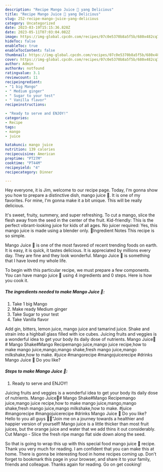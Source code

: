 ```yaml
---
description: "Recipe Mango Juice 🍹 yang Delicious"
title: "Recipe Mango Juice 🍹 yang Delicious"
slug: 252-recipe-mango-juice-yang-delicious
category: Uncategorized
date: 2023-03-19T15:15:36.828Z
date: 2023-05-11T07:03:04.082Z
image: https://img-global.cpcdn.com/recipes/07c0e5370b8a5f5b/680x482cq70/mango-juice-recipe-main-photo.jpg
hideToc: false
enableToc: true
enableTocContent: false
thumbnail: https://img-global.cpcdn.com/recipes/07c0e5370b8a5f5b/680x482cq70/mango-juice-recipe-main-photo.jpg
cover: https://img-global.cpcdn.com/recipes/07c0e5370b8a5f5b/680x482cq70/mango-juice-recipe-main-photo.jpg
author: Admin
authorAv: notfound
ratingvalue: 3.1
reviewcount: 11
recipeingredient:
- "1 big Mango"
- " Medium ginger"
- " Sugar to your test"
- " Vanilla flavor"
recipeinstructions:

- "Ready to serve and ENJOY!"
categories:
- Recipe
tags:
- mango
- juice

katakunci: mango juice 
nutrition: 139 calories
recipecuisine: American
preptime: "PT27M"
cooktime: "PT44M"
recipeyield: "4"
recipecategory: Dinner

---
```



Hey everyone, it is Jim, welcome to our recipe page. Today, I'm gonna show you how to prepare a distinctive dish, mango juice 🍹. It is one of my favorites. For mine, I'm gonna make it a bit unique. This will be really delicious.

It&#39;s sweet, fruity, summery, and super refreshing. To cut a mango, slice the flesh away from the seed in the center of the fruit. Kid-friendly: This is the perfect vibrant-looking juice for kids of all ages. No juicer required: Yes, this mango juice is made using a blender only. 🧾Ingredient Notes This recipe is so simple.

Mango Juice 🍹 is one of the most favored of recent trending foods on earth. It is easy, it is quick, it tastes delicious. It is appreciated by millions every day. They are fine and they look wonderful. Mango Juice 🍹 is something that I have loved my whole life.


To begin with this particular recipe, we must prepare a few components. You can have mango juice 🍹 using 4 ingredients and 0 steps. Here is how you cook it.

<!--inarticleads1-->

##### The ingredients needed to make Mango Juice 🍹:

1. Take 1 big Mango
1. Make ready  Medium ginger
1. Take  Sugar to your test
1. Take  Vanilla flavor


Add gin, bitters, lemon juice, mango juice and tamarind juice. Shake and strain into a highball glass filled with ice cubes. Juicing fruits and veggies is a wonderful idea to get your body its daily dose of nutrients. Mango Juice🍹# Mango Shake#Mango Recipemango juice,mango juice recipe,how to make mango juice,mango,mango shake,fresh mango juice,mango milkshake,how to make. #juice #mangorecipe #mangojuicerecipe #drinks Mango Juice 🍹 Do you like? 

<!--inarticleads2-->

##### Steps to make Mango Juice 🍹:


1. Ready to serve and ENJOY!

Juicing fruits and veggies is a wonderful idea to get your body its daily dose of nutrients. Mango Juice🍹# Mango Shake#Mango Recipemango juice,mango juice recipe,how to make mango juice,mango,mango shake,fresh mango juice,mango milkshake,how to make. #juice #mangorecipe #mangojuicerecipe #drinks Mango Juice 🍹 Do you like? Hello to you all guys 👋🏻&#34;Join me on a journey towards a healthier and happier version of yourself! Mango juice is a little thicker than most fruit juices, but the orange juice and water that we add thins it out considerably. Cut Mango - Slice the fresh ripe mango flat side down along the seed. 

So that is going to wrap this up with this special food mango juice 🍹 recipe. Thank you very much for reading. I am confident that you can make this at home. There is gonna be interesting food in home recipes coming up. Don't forget to bookmark this page in your browser, and share it to your family, friends and colleague. Thanks again for reading. Go on get cooking!
